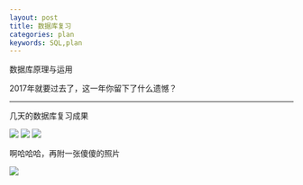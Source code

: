```yaml
---
layout: post
title: 数据库复习
categories: plan
keywords: SQL,plan
---
```

 
数据库原理与运用

2017年就要过去了，这一年你留下了什么遗憾？


----------

几天的数据库复习成果

![](https://i.imgur.com/bFcY8QV.png)
![](https://i.imgur.com/VjvYKVL.png)
![](https://i.imgur.com/xKizZDZ.png)

啊哈哈哈，再附一张傻傻的照片

![](https://i.imgur.com/kRXtUTz.jpg)